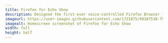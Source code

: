 ```yaml
---
title: Firefox for Echo Show
description: Designed the first-ever voice-controlled Firefox Browser for 2 smart displays used by 800K+ users.
imageurl: https://user-images.githubusercontent.com/1721875/99187538-798f3b00-2757-11eb-9cd7-9c2d9151d2f0.jpg
imagealt: Homescreen screenshot of Firefox for Echo Show
width: full
height: half
---
```

